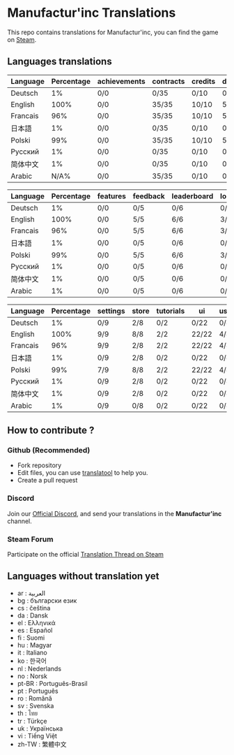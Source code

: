# Manufactur'inc Translations

This repo contains translations for Manufactur'inc, you can find the game on [Steam](https://store.steampowered.com/app/2146380/Manufactur_inc).

## Languages translations

 |	Language |	Percentage |	achievements |	contracts |	credits |	durations |	equipments |
 |	--- |	--- |	--- |	--- |	--- |	--- |	--- |
 |	Deutsch |	1% |	0/0 |	0/35 |	0/10 |	0/5 |	0/10 |
 |	English |	100% |	0/0 |	35/35 |	10/10 |	5/5 |	10/10 |
 |	Francais |	96% |	0/0 |	35/35 |	10/10 |	5/5 |	10/10 |
 |	日本語 |	1% |	0/0 |	0/35 |	0/10 |	0/5 |	0/10 |
 |	Polski |	99% |	0/0 |	35/35 |	10/10 |	5/5 |	10/10 |
 |	Русский |	1% |	0/0 |	0/35 |	0/10 |	0/5 |	0/10 |
 |	简体中文 |	1% |	0/0 |	0/35 |	0/10 |	0/5 |	0/10 |
 |	Arabic |	N/A% |	0/0 |	35/35 |	0/10 |	0/5 |	0/10 |


 |	Language |	Percentage |	features |	feedback |	leaderboard |	login_popup |	menu |	resources |
 |	--- |	--- |	--- |	--- |	--- |	--- |	--- |	--- |
 |	Deutsch |	1% |	0/0 |	0/5 |	0/6 |	0/3 |	0/13 |	0/11 |
 |	English |	100% |	0/0 |	5/5 |	6/6 |	3/3 |	13/13 |	11/11 |
 |	Francais |	96% |	0/0 |	5/5 |	6/6 |	3/3 |	13/13 |	11/11 |
 |	日本語 |	1% |	0/0 |	0/5 |	0/6 |	0/3 |	0/13 |	0/11 |
 |	Polski |	99% |	0/0 |	5/5 |	6/6 |	3/3 |	13/13 |	11/11 |
 |	Русский |	1% |	0/0 |	0/5 |	0/6 |	0/3 |	0/13 |	0/11 |
 |	简体中文 |	1% |	0/0 |	0/5 |	0/6 |	0/3 |	0/13 |	0/11 |
 |	Arabic |	1% |	0/0 |	0/5 |	0/6 |	0/3 |	0/13 |	0/11 |
 


 |	Language |	Percentage |	settings |	store |	tutorials |	ui |	user_market_history |	wiki |
 |	--- |	--- |	--- |	--- |	--- |	--- |	--- |	--- |
 |	Deutsch |	1% |	0/9 |	2/8 |	0/2 |	0/22 |	0/4 |	0/12 |
 |	English |	100% |	9/9 |	8/8 |	2/2 |	22/22 |	4/4 |	12/12 |
 |	Francais |	96% |	9/9 |	2/8 |	2/2 |	22/22 |	4/4 |	12/12 |
 |	日本語 |	1% |	0/9 |	2/8 |	0/2 |	0/22 |	0/4 |	0/12 |
 |	Polski |	99% |	7/9 |	8/8 |	2/2 |	22/22 |	4/4 |	12/12 |
 |	Русский |	1% |	0/9 |	2/8 |	0/2 |	0/22 |	0/4 |	0/12 |
 |	简体中文 |	1% |	0/9 |	2/8 |	0/2 |	0/22 |	0/4 |	0/12 |
 |	Arabic |	1% |	0/9 |	0/8 |	0/2 |	0/22 |	0/4 |	0/12 |


## How to contribute ?

### Github (Recommended)

- Fork repository
- Edit files, you can use [translatool](https://github.com/Dysnomia-studio/translatool) to help you.
- Create a pull request

### Discord

Join our [Official Discord](https://discord.gg/c8aARey), and send your translations in the **Manufactur'inc** channel.

### Steam Forum

Participate on the official [Translation Thread on Steam](https://steamcommunity.com/app/2146380/discussions/0/3812913565884003383/)

## Languages without translation yet
- ar : العربية
- bg : български език
- cs : čeština
- da : Dansk
- el : Ελληνικά
- es : Español
- fi : Suomi
- hu : Magyar
- it : Italiano
- ko : 한국어
- nl : Nederlands
- no : Norsk
- pt-BR : Português-Brasil
- pt : Português
- ro : Română
- sv : Svenska
- th : ไทย
- tr : Türkçe
- uk : Українська
- vi : Tiếng Việt
- zh-TW : 繁體中文
